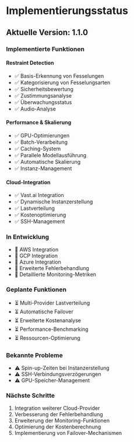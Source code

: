 # Implementierungsstatus

## Aktuelle Version: 1.1.0

### Implementierte Funktionen

#### Restraint Detection
- ✅ Basis-Erkennung von Fesselungen
- ✅ Kategorisierung von Fesselungsarten
- ✅ Sicherheitsbewertung
- ✅ Zustimmungsanalyse
- ✅ Überwachungsstatus
- ✅ Audio-Analyse

#### Performance & Skalierung
- ✅ GPU-Optimierungen
- ✅ Batch-Verarbeitung
- ✅ Caching-System
- ✅ Parallele Modellausführung
- ✅ Automatische Skalierung
- ✅ Instanz-Management

#### Cloud-Integration
- ✅ Vast.ai Integration
- ✅ Dynamische Instanzerstellung
- ✅ Lastverteilung
- ✅ Kostenoptimierung
- ✅ SSH-Management

### In Entwicklung
- 🔄 AWS Integration
- 🔄 GCP Integration
- 🔄 Azure Integration
- 🔄 Erweiterte Fehlerbehandlung
- 🔄 Detaillierte Monitoring-Metriken

### Geplante Funktionen
- ⏳ Multi-Provider Lastverteilung
- ⏳ Automatische Failover
- ⏳ Erweiterte Kostenanalyse
- ⏳ Performance-Benchmarking
- ⏳ Ressourcen-Optimierung

### Bekannte Probleme
- ⚠️ Spin-up-Zeiten bei Instanzerstellung
- ⚠️ SSH-Verbindungsverzögerungen
- ⚠️ GPU-Speicher-Management

### Nächste Schritte
1. Integration weiterer Cloud-Provider
2. Verbesserung der Fehlerbehandlung
3. Erweiterung der Monitoring-Funktionen
4. Optimierung der Kostenberechnung
5. Implementierung von Failover-Mechanismen 